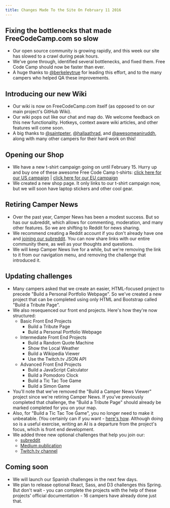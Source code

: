 ```yaml
---
title: Changes Made To the Site On February 11 2016
---
```

## Fixing the bottlenecks that made FreeCodeCamp.com so slow

*   Our open source community is growing rapidly, and this week our site has slowed to a crawl during peak hours.
*   We've gone through, identified several bottlenecks, and fixed them. Free Code Camp should now be faster than ever.
*   A huge thanks to [@berkeleytrue](https://gitter.im/berkeleytrue) for leading this effort, and to the many campers who helped QA these improvements.

## Introducing our new Wiki

*   Our wiki is now on FreeCodeCamp.com itself (as opposed to on our main project's GitHub Wiki).
*   Our wiki pops out like our chat and map do. We welcome feedback on this new functionality. Hotkeys, context aware wiki articles, and other features will come soon.
*   A big thanks to [@saintpeter](https://gitter.im/saintpeter), [@hallaathrad](https://gitter.im/hallaathrad), and [@awesomeaniruddh](https://gitter.im/awesomeaniruddh), along with many other campers for their hard work on this!

## Opening our Shop

*   We have a new t-shirt campaign going on until February 15\. Hurry up and buy one of these awesome Free Code Camp t-shirts: [click here for our US campaign](https://teespring.com/free-code-camp-feb) | [click here for our EU campaign](https://teespring.com/free-code-camp-t-shirt-eu-shop)
*   We created a new shop page. It only links to our t-shirt campaign now, but we will soon have laptop stickers and other cool gear.

## Retiring Camper News

*   Over the past year, Camper News has been a modest success. But so has our subreddit, which allows for commenting, moderation, and many other features. So we are shifting to Reddit for news sharing.
*   We recommend creating a Reddit account if you don't already have one and [joining our subreddit](https://www.reddit.com/r/freecodecamp). You can now share links with our entire community there, as well as your thoughts and questions.
*   We will keep Camper News live for a while, but we're removing the link to it from our navigation menu, and removing the challenge that introduced it.

## Updating challenges

*   Many campers asked that we create an easier, HTML-focused project to precede "Build a Personal Portfolio Webpage". So we've created a new project that can be completed using only HTML and Bootstrap called "Build a Tribute Page".
*   We also resequenced our front end projects. Here's how they're now structured:
    *   Basic Front End Projects
        *   Build a Tribute Page
        *   Build a Personal Portfolio Webpage
    *   Intermediate Front End Projects
        *   Build a Random Quote Machine
        *   Show the Local Weather
        *   Build a Wikipedia Viewer
        *   Use the Twitch.tv JSON API
    *   Advanced Front End Projects
        *   Build a JavaScript Calculator
        *   Build a Pomodoro Clock
        *   Build a Tic Tac Toe Game
        *   Build a Simon Game
*   You'll note that we've removed the "Build a Camper News Viewer" project since we're retiring Camper News. If you've previously completed that challenge, the "Build a Tribute Page" should already be marked completed for you on your map.
*   Also, for "Build a Tic Tac Toe Game", you no longer need to make it unbeatable. (You certainly can if you want - [here's how](http://neverstopbuilding.com/minimax). Although doing so is a useful exercise, writing an AI is a departure from the project's focus, which is front end development.
*   We added three new optional challenges that help you join our:
    *   [subreddit](https://reddit.com/r/freecodecamp)
    *   [Medium publication](https://medium.freecodecamp.com)
    *   [Twitch.tv channel](https://twitch.tv/freecodecamp)

## Coming soon

*   We will launch our Spanish challenges in the next few days.
*   We plan to release optional React, Sass, and D3 challenges this Spring. But don't wait - you can complete the projects with the help of these projects' official documentation - 16 campers have already done just that.